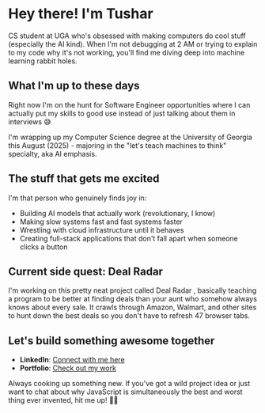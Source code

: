 # Hey there!  I'm Tushar

CS student at UGA who's obsessed with making computers do cool stuff (especially the AI kind). When I'm not debugging at 2 AM or trying to explain to my code why it's not working, you'll find me diving deep into machine learning rabbit holes.

## What I'm up to these days

Right now I'm on the hunt for Software Engineer opportunities where I can actually put my skills to good use instead of just talking about them in interviews 😅

I'm wrapping up my Computer Science degree at the University of Georgia this August (2025) - majoring in the "let's teach machines to think" specialty, aka AI emphasis.

## The stuff that gets me excited

I'm that person who genuinely finds joy in:
- Building AI models that actually work (revolutionary, I know)
- Making slow systems fast and fast systems faster
- Wrestling with cloud infrastructure until it behaves
- Creating full-stack applications that don't fall apart when someone clicks a button

## Current side quest: Deal Radar 

I'm working on this pretty neat project called Deal Radar , basically teaching a program to be better at finding deals than your aunt who somehow always knows about every sale. It crawls through Amazon, Walmart, and other sites to hunt down the best deals so you don't have to refresh 47 browser tabs.

## Let's build something awesome together

- **LinkedIn**: [Connect with me here](https://www.linkedin.com/in/tushar-mishra-7960b722b)
- **Portfolio**: [Check out my work](https://www.menacehecker.com)

Always cooking up something new. If you've got a wild project idea or just want to chat about why JavaScript is simultaneously the best and worst thing ever invented, hit me up! 🐱‍💻

